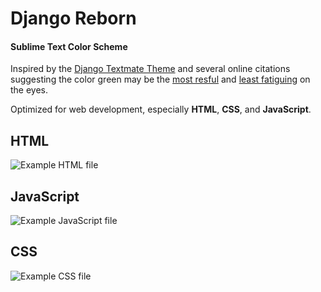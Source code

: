 # Django Reborn

#### Sublime Text Color Scheme

Inspired by the [Django Textmate Theme](https://code.djangoproject.com/wiki/TextMate) and several online citations suggesting the color green may be the [most resful](http://pinterest.com/Debbie5282/green-grass-green-is-the-most-restful-color-green-/) and [least fatiguing](http://askville.amazon.com/Eye-fatigue-light-color/AnswerViewer.do?requestId=764395) on the eyes.

Optimized for web development, especially **HTML**, **CSS**, and **JavaScript**.

## HTML
![Example HTML file](https://raw.github.com/christopherscott/django-reborn/master/screens/django-reborn-html.png)

## JavaScript
![Example JavaScript file](https://raw.github.com/christopherscott/django-reborn/master/screens/django-reborn-javascript.png)

## CSS
![Example CSS file](https://raw.github.com/christopherscott/django-reborn/master/screens/django-reborn-css.png)
